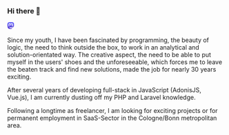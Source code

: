### Hi there 👋

<a rel="me" href="https://mastodon.social/@daspbn"><img src="https://raw.githubusercontent.com/mastodon/mastodon/main/app/javascript/images/logo.svg" width="16" height="16"></a>

Since my youth, I have been fascinated by programming, the beauty of logic, the need to think outside the box, to work in an analytical and solution-orientated way. The creative aspect, the need to be able to put myself in the users' shoes and the unforeseeable, which forces me to leave the beaten track and find new solutions, made the job for nearly 30 years exciting.

After several years of developing full-stack in JavaScript (AdonisJS, Vue.js), I am currently dusting off my PHP and  Laravel knowledge.

Following a longtime as freelancer, I am looking for exciting projects or for permanent employment in SaaS-Sector in the Cologne/Bonn metropolitan area.


 
<!--
**dspangenberg/dspangenberg** is a ✨ _special_ ✨ repository because its `README.md` (this file) appears on your GitHub profile.

Here are some ideas to get you started:

- 🔭 I’m currently working on ...
- 🌱 I’m currently learning ...
- 👯 I’m looking to collaborate on ...
- 🤔 I’m looking for help with ...
- 💬 Ask me about ...
- 📫 How to reach me: ...
- 😄 Pronouns: ...
- ⚡ Fun fact: ...
-->
